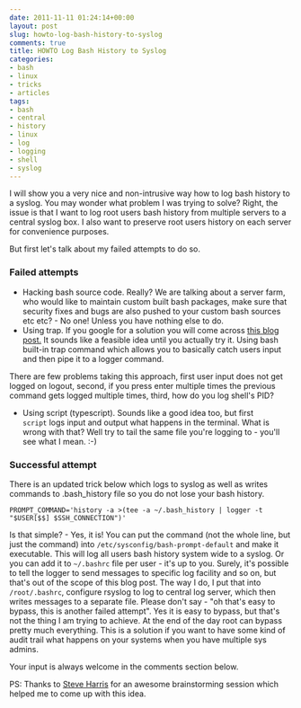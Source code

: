 ```yaml
---
date: 2011-11-11 01:24:14+00:00
layout: post
slug: howto-log-bash-history-to-syslog
comments: true
title: HOWTO Log Bash History to Syslog
categories:
- bash
- linux
- tricks
- articles
tags:
- bash
- central
- history
- linux
- log
- logging
- shell
- syslog
---
```


I will show you a very nice and non-intrusive way how to log bash history to a
syslog. You may wonder what problem I was trying to solve? Right, the issue is
that I want to log root users bash history from multiple servers to a central
syslog box. I also want to preserve root users history on each server for
convenience purposes.

But first let's talk about my failed attempts to do so.


### Failed attempts
* Hacking bash source code.
Really? We are talking about a server farm, who would like to maintain custom
built bash packages, make sure that security fixes and bugs are also pushed to
your custom bash sources etc etc? - No one! Unless you have nothing else to do.
* Using trap. If you google for a solution you will come across [this blog
post.](http://blog.rootshell.be/2009/02/28/bash-history-to-syslog/) It sounds
like a feasible idea until you actually try it. Using bash built-in trap
command which allows you to basically catch users input and then pipe it to a
logger command.

There are few problems taking this approach, first user input does not get
logged on logout, second, if you press enter multiple times the previous
command gets logged multiple times, third, how do you log shell's PID?

* Using script (typescript). Sounds like a good idea too, but first
  `script` logs input and output what happens in the terminal. What is wrong
  with that? Well try to tail the same file you're logging to - you'll see what I
  mean. :-)


### Successful attempt

There is an updated trick below which logs to syslog as well as writes commands
to .bash_history file so you do not lose your bash history.

`PROMPT_COMMAND='history -a >(tee -a ~/.bash_history | logger -t "$USER[$$] $SSH_CONNECTION")'`

Is that simple? - Yes, it is! You can put the command (not the whole line, but
just the command) into `/etc/sysconfig/bash-prompt-default` and make it
executable. This will log all users bash history system wide to a syslog. Or
you can add it to `~/.bashrc` file per user - it's up to you. Surely, it's
possible to tell the logger to send messages to specific log facility and so
on, but that's out of the scope of this blog post. The way I do, I put that
into `/root/.bashrc`, configure rsyslog to log to central log server, which
then writes messages to a separate file. Please don't say - "oh that's easy to
bypass, this is another failed attempt". Yes it is easy to bypass, but that's
not the thing I am trying to achieve. At the end of the day root can bypass
pretty much everything. This is a solution if you want to have some kind of
audit trail what happens on your systems when you have multiple sys admins.

Your input is always welcome in the comments section below.

PS: Thanks to [Steve Harris](https://twitter.com/#!/theno23) for an awesome
brainstorming session which helped me to come up with this idea.
